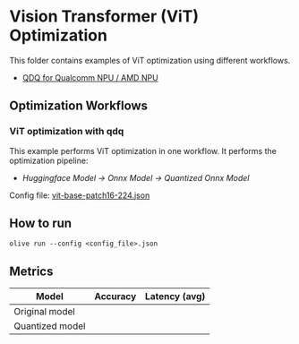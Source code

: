 # Vision Transformer (ViT) Optimization
This folder contains examples of ViT optimization using different workflows.
- [QDQ for Qualcomm NPU / AMD NPU](#vit-optimization-with-qdq)

## Optimization Workflows
### ViT optimization with qdq
This example performs ViT optimization in one workflow. It performs the optimization pipeline:
- *Huggingface Model -> Onnx Model -> Quantized Onnx Model*

Config file: [vit-base-patch16-224.json](vit-base-patch16-224.json)

## How to run
```
olive run --config <config_file>.json
```

## Metrics
| Model | Accuracy | Latency (avg) |
|-|-|-|
| Original model | | |
| Quantized model | | |
